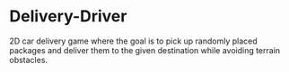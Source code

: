 # Delivery-Driver
 2D car delivery game where the goal is to pick up randomly placed packages and deliver them to the given destination while avoiding terrain obstacles.
